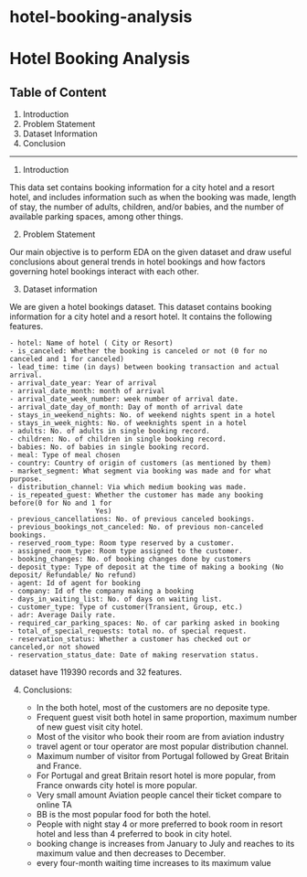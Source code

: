 # hotel-booking-analysis
# Hotel Booking Analysis

## Table of Content

1. Introduction
2. Problem Statement
3. Dataset Information
4. Conclusion
*****
1. Introduction

This data set contains booking information for a city hotel and a resort hotel, and includes information such as when the booking was made, length of stay, the number of adults, children, and/or babies, and the number of available parking spaces, among other things.
  
2. Problem Statement

Our main objective is to perform EDA on the given dataset and draw useful conclusions about general trends in hotel bookings and how factors governing hotel bookings interact with each other.

3.  Dataset information

We are given a hotel bookings dataset. This dataset contains booking information for a city hotel and a resort hotel. It contains the following features.

    - hotel: Name of hotel ( City or Resort)
    - is_canceled: Whether the booking is canceled or not (0 for no canceled and 1 for canceled)
    - lead_time: time (in days) between booking transaction and actual arrival.
    - arrival_date_year: Year of arrival
    - arrival_date_month: month of arrival
    - arrival_date_week_number: week number of arrival date.
    - arrival_date_day_of_month: Day of month of arrival date
    - stays_in_weekend_nights: No. of weekend nights spent in a hotel
    - stays_in_week_nights: No. of weeknights spent in a hotel
    - adults: No. of adults in single booking record.
    - children: No. of children in single booking record.
    - babies: No. of babies in single booking record. 
    - meal: Type of meal chosen 
    - country: Country of origin of customers (as mentioned by them)
    - market_segment: What segment via booking was made and for what purpose.
    - distribution_channel: Via which medium booking was made.
    - is_repeated_guest: Whether the customer has made any booking before(0 for No and 1 for 
                         Yes)
    - previous_cancellations: No. of previous canceled bookings.
    - previous_bookings_not_canceled: No. of previous non-canceled bookings.
    - reserved_room_type: Room type reserved by a customer.
    - assigned_room_type: Room type assigned to the customer.
    - booking_changes: No. of booking changes done by customers
    - deposit_type: Type of deposit at the time of making a booking (No deposit/ Refundable/ No refund)
    - agent: Id of agent for booking
    - company: Id of the company making a booking
    - days_in_waiting_list: No. of days on waiting list.
    - customer_type: Type of customer(Transient, Group, etc.)
    - adr: Average Daily rate.
    - required_car_parking_spaces: No. of car parking asked in booking
    - total_of_special_requests: total no. of special request.
    - reservation_status: Whether a customer has checked out or canceled,or not showed 
    - reservation_status_date: Date of making reservation status.
  dataset have 119390 records and 32 features.

4. Conclusions:

      * In the both hotel, most of the customers are no deposite type.
      * Frequent guest visit both hotel in same proportion, maximum number of new guest visit city hotel.
      * Most of the visitor who book their room are from aviation industry
      * travel agent or tour operator are most popular distribution channel.
      * Maximum number of visitor from Portugal followed by Great Britain and France.
      * For Portugal and great Britain resort hotel is more popular, from France onwards city hotel is more popular.
      * Very small amount Aviation people cancel their ticket compare to online TA
      * BB is the most popular food for both the hotel.
      * People with night stay 4 or more preferred to book room in resort hotel and less than 4 preferred to book in city hotel.
      * booking change is increases from January to July and reaches to its maximum value and then decreases to December. 
      * every four-month waiting time increases to its maximum value

